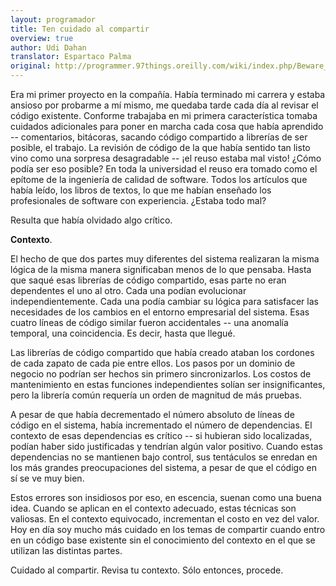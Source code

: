 ```yaml
---
layout: programador
title: Ten cuidado al compartir
overview: true
author: Udi Dahan
translator: Espartaco Palma
original: http://programmer.97things.oreilly.com/wiki/index.php/Beware_the_Share
---
```


Era mi primer proyecto en la compañía. Había terminado mi carrera y estaba
ansioso por probarme a mí mismo, me quedaba tarde cada día al revisar el código
existente. Conforme trabajaba en mi primera característica tomaba cuidados
adicionales para poner en marcha cada cosa que había aprendido -- comentarios,
bitácoras, sacando código compartido a librerías de ser posible, el trabajo. La
revisión de código de la que había sentido tan listo vino como una sorpresa
desagradable -- ¡el reuso estaba mal visto! ¿Cómo podía ser eso posible? En
toda la universidad el reuso era tomado como el epítome de la ingeniería de
calidad de software. Todos los artículos que había leído, los libros de textos,
lo que me habían enseñado los profesionales de software con experiencia.
¿Estaba todo mal?

Resulta que había olvidado algo crítico.

**Contexto**.

El hecho de que dos partes muy diferentes del sistema realizaran la misma
lógica de la misma manera significaban menos de lo que pensaba. Hasta que saqué
esas librerías de código compartido, esas parte no eran dependentes el uno al
otro. Cada una podían evolucionar independientemente. Cada una podía cambiar su
lógica para satisfacer las necesidades de los cambios en el entorno empresarial
del sistema. Esas cuatro líneas de código similar fueron accidentales -- una
anomalía temporal, una coincidencia. Es decir, hasta que llegué.

Las librerías de código compartido que había creado ataban los cordones de cada
zapato de cada pie entre ellos. Los pasos por un dominio de negocio no podrían
ser hechos sin primero sincronizarlos. Los costos de mantenimiento en estas
funciones independientes solían ser insignificantes, pero la librería común
requería un orden de magnitud de más pruebas.

A pesar de que había decrementado el número absoluto de líneas de código en el
sistema, había incrementado el número de dependencias. El contexto de esas
dependencias es crítico -- si hubieran sido localizadas, podían haber sido
justificadas y tendrían algún valor positivo. Cuando estas dependencias no se
mantienen bajo control, sus tentáculos se enredan en los más grandes
preocupaciones del sistema, a pesar de que el código en sí se ve muy bien.

Estos errores son insidiosos por eso, en escencia, suenan como una buena idea.
Cuando se aplican en el contexto adecuado, estas técnicas son valiosas. En el
contexto equivocado, incrementan el costo en vez del valor. Hoy en día soy
mucho más cuidado en los temas de compartir cuando entro en un código base
existente sin el conocimiento del contexto en el que se utilizan las distintas
partes.

Cuidado al compartir. Revisa tu contexto. Sólo entonces, procede.

